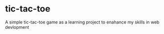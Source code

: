 # tic-tac-toe
A simple tic-tac-toe game as a learning project to enahance my skills in web devlopment
